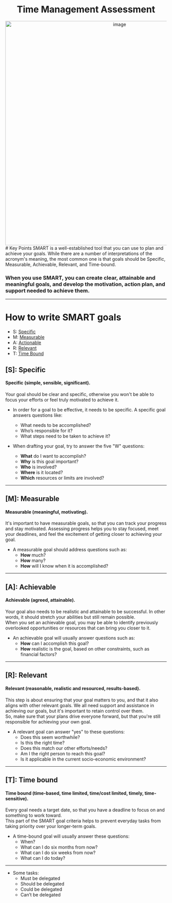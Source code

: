 <div align="center">
  
# Time Management Assessment

<img width="698" alt="image" src="https://user-images.githubusercontent.com/51442719/168650250-293419ad-321d-475b-82c9-74dee2a263cd.png">

</div>
# Key Points
SMART is a well-established tool that you can use to plan and achieve your goals. While there are a number of interpretations of the acronym's meaning, the most common one is that goals should be Specific, Measurable, Achievable, Relevant, and Time-bound.

### When you use SMART, you can create clear, attainable and meaningful goals, and develop the motivation, action plan, and support needed to achieve them.
  
---

# How to write SMART goals
- S: [Specific]()
- M: [Measurable]()
- A: [Actionable]()
- R: [Relevant]()
- T: [Time Bound]()

## [S]: Specific
#### Specific (simple, sensible, significant).
Your goal should be clear and specific, otherwise you won't be able to focus your efforts or feel truly motivated to achieve it.  

- In order for a goal to be effective, it needs to be specific. A specific goal answers questions like:
  - What needs to be accomplished?
  - Who’s responsible for it?
  - What steps need to be taken to achieve it?

- When drafting your goal, try to answer the five "W" questions:
  - **What** do I want to accomplish?
  - **Why** is this goal important?
  - **Who** is involved?
  - **Where** is it located?
  - **Which** resources or limits are involved?

---

## [M]: Measurable
#### Measurable (meaningful, motivating).
It's important to have measurable goals, so that you can track your progress and stay motivated. Assessing progress helps you to stay focused, meet your deadlines, and feel the excitement of getting closer to achieving your goal.

- A measurable goal should address questions such as:
  - **How** much?
  - **How** many?
  - **How** will I know when it is accomplished?

---

## [A]: Achievable
#### Achievable (agreed, attainable).
Your goal also needs to be realistic and attainable to be successful. In other words, it should stretch your abilities but still remain possible.  
When you set an achievable goal, you may be able to identify previously overlooked opportunities or resources that can bring you closer to it.

- An achievable goal will usually answer questions such as:
  - **How** can I accomplish this goal?
  - **How** realistic is the goal, based on other constraints, such as financial factors?
---

## [R]: Relevant 
#### Relevant (reasonable, realistic and resourced, results-based).
This step is about ensuring that your goal matters to you, and that it also aligns with other relevant goals. We all need support and assistance in achieving our goals, but it's important to retain control over them.  
So, make sure that your plans drive everyone forward, but that you're still responsible for achieving your own goal. 

- A relevant goal can answer "yes" to these questions:
  - Does this seem worthwhile?
  - Is this the right time?
  - Does this match our other efforts/needs?
  - Am I the right person to reach this goal?
  - Is it applicable in the current socio-economic environment?

---

## [T]: Time bound
#### Time bound (time-based, time limited, time/cost limited, timely, time-sensitive).
Every goal needs a target date, so that you have a deadline to focus on and something to work toward.  
This part of the SMART goal criteria helps to prevent everyday tasks from taking priority over your longer-term goals.

- A time-bound goal will usually answer these questions:
  - When?
  - What can I do six months from now?
  - What can I do six weeks from now?
  - What can I do today?

---

- Some tasks:
  - Must be delegated
  - Should be delegated
  - Could be delegated
  - Can’t be delegated
